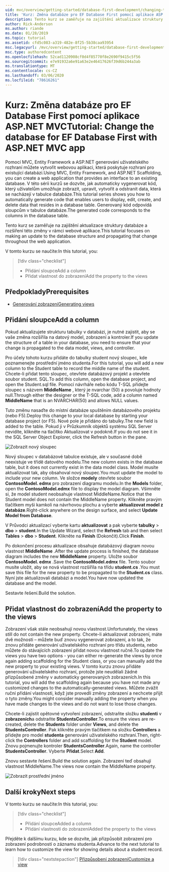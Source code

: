 ```yaml
---
uid: mvc/overview/getting-started/database-first-development/changing-the-database
title: 'Kurz: Změna databáze pro EF Database First pomocí aplikace ASP.NET MVC'
description: Tento kurz se zaměřuje na zajištění aktualizace struktury databáze a rozšíření této změny v rámci webové aplikace.
author: Rick-Anderson
ms.author: riande
ms.date: 01/28/2019
ms.topic: tutorial
ms.assetid: cfd5c083-a319-482e-8f25-5b38caa93954
msc.legacyurl: /mvc/overview/getting-started/database-first-development/changing-the-database
msc.type: authoredcontent
ms.openlocfilehash: 52cad1120908cf0d4f85770f8e2690f9415c5f56
ms.sourcegitcommit: e7e91932a6e91a63e2e46417626f39d6b244a3ab
ms.translationtype: MT
ms.contentlocale: cs-CZ
ms.lasthandoff: 03/06/2020
ms.locfileid: "78616261"
---
```

# <a name="tutorial-change-the-database-for-ef-database-first-with-aspnet-mvc-app"></a><span data-ttu-id="3102f-103">Kurz: Změna databáze pro EF Database First pomocí aplikace ASP.NET MVC</span><span class="sxs-lookup"><span data-stu-id="3102f-103">Tutorial: Change the database for EF Database First with ASP.NET MVC app</span></span>

<span data-ttu-id="3102f-104">Pomocí MVC, Entity Framework a ASP.NET generování uživatelského rozhraní můžete vytvořit webovou aplikaci, která poskytuje rozhraní pro existující databázi.</span><span class="sxs-lookup"><span data-stu-id="3102f-104">Using MVC, Entity Framework, and ASP.NET Scaffolding, you can create a web application that provides an interface to an existing database.</span></span> <span data-ttu-id="3102f-105">V této sérii kurzů se dozvíte, jak automaticky vygenerovat kód, který uživatelům umožňuje zobrazit, upravit, vytvořit a odstranit data, která se nacházejí v tabulce databáze.</span><span class="sxs-lookup"><span data-stu-id="3102f-105">This tutorial series shows you how to automatically generate code that enables users to display, edit, create, and delete data that resides in a database table.</span></span> <span data-ttu-id="3102f-106">Generovaný kód odpovídá sloupcům v tabulce databáze.</span><span class="sxs-lookup"><span data-stu-id="3102f-106">The generated code corresponds to the columns in the database table.</span></span>

<span data-ttu-id="3102f-107">Tento kurz se zaměřuje na zajištění aktualizace struktury databáze a rozšíření této změny v rámci webové aplikace.</span><span class="sxs-lookup"><span data-stu-id="3102f-107">This tutorial focuses on making an update to the database structure and propagating that change throughout the web application.</span></span>

<span data-ttu-id="3102f-108">V tomto kurzu se naučíte:</span><span class="sxs-lookup"><span data-stu-id="3102f-108">In this tutorial, you:</span></span>

> [!div class="checklist"]
> * <span data-ttu-id="3102f-109">Přidání sloupce</span><span class="sxs-lookup"><span data-stu-id="3102f-109">Add a column</span></span>
> * <span data-ttu-id="3102f-110">Přidat vlastnost do zobrazení</span><span class="sxs-lookup"><span data-stu-id="3102f-110">Add the property to the views</span></span>

## <a name="prerequisites"></a><span data-ttu-id="3102f-111">Předpoklady</span><span class="sxs-lookup"><span data-stu-id="3102f-111">Prerequisites</span></span>

* [<span data-ttu-id="3102f-112">Generování zobrazení</span><span class="sxs-lookup"><span data-stu-id="3102f-112">Generating views</span></span>](generating-views.md)

## <a name="add-a-column"></a><span data-ttu-id="3102f-113">Přidání sloupce</span><span class="sxs-lookup"><span data-stu-id="3102f-113">Add a column</span></span>

<span data-ttu-id="3102f-114">Pokud aktualizujete strukturu tabulky v databázi, je nutné zajistit, aby se vaše změna rozšířila na datový model, zobrazení a kontroler.</span><span class="sxs-lookup"><span data-stu-id="3102f-114">If you update the structure of a table in your database, you need to ensure that your change is propagated to the data model, views, and controller.</span></span>

<span data-ttu-id="3102f-115">Pro účely tohoto kurzu přidáte do tabulky student nový sloupec, kde poznamenejte prostřední jméno studenta.</span><span class="sxs-lookup"><span data-stu-id="3102f-115">For this tutorial, you will add a new column to the Student table to record the middle name of the student.</span></span> <span data-ttu-id="3102f-116">Chcete-li přidat tento sloupec, otevřete databázový projekt a otevřete soubor student. SQL.</span><span class="sxs-lookup"><span data-stu-id="3102f-116">To add this column, open the database project, and open the Student.sql file.</span></span> <span data-ttu-id="3102f-117">Pomocí návrháře nebo kódu T-SQL přidejte sloupec s názvem **MiddleName** , který je nvarchar (50) a povoluje hodnoty null.</span><span class="sxs-lookup"><span data-stu-id="3102f-117">Through either the designer or the T-SQL code, add a column named **MiddleName** that is an NVARCHAR(50) and allows NULL values.</span></span>

<span data-ttu-id="3102f-118">Tuto změnu nasaďte do místní databáze spuštěním databázového projektu (nebo F5).</span><span class="sxs-lookup"><span data-stu-id="3102f-118">Deploy this change to your local database by starting your database project (or F5).</span></span> <span data-ttu-id="3102f-119">Nové pole je přidáno do tabulky.</span><span class="sxs-lookup"><span data-stu-id="3102f-119">The new field is added to the table.</span></span> <span data-ttu-id="3102f-120">Pokud ji v Průzkumník objektů systému SQL Server nevidíte, klikněte na tlačítko Aktualizovat v podokně.</span><span class="sxs-lookup"><span data-stu-id="3102f-120">If you do not see it in the SQL Server Object Explorer, click the Refresh button in the pane.</span></span>

![Zobrazit nový sloupec](changing-the-database/_static/image2.png)

<span data-ttu-id="3102f-122">Nový sloupec v databázové tabulce existuje, ale v současné době neexistuje ve třídě datového modelu.</span><span class="sxs-lookup"><span data-stu-id="3102f-122">The new column exists in the database table, but it does not currently exist in the data model class.</span></span> <span data-ttu-id="3102f-123">Model musíte aktualizovat tak, aby obsahoval nový sloupec.</span><span class="sxs-lookup"><span data-stu-id="3102f-123">You must update the model to include your new column.</span></span> <span data-ttu-id="3102f-124">Ve složce **modely** otevřete soubor **ContosoModel. edmx** pro zobrazení diagramu modelu.</span><span class="sxs-lookup"><span data-stu-id="3102f-124">In the **Models** folder, open the **ContosoModel.edmx** file to display the model diagram.</span></span> <span data-ttu-id="3102f-125">Všimněte si, že model student neobsahuje vlastnost MiddleName.</span><span class="sxs-lookup"><span data-stu-id="3102f-125">Notice that the Student model does not contain the MiddleName property.</span></span> <span data-ttu-id="3102f-126">Klikněte pravým tlačítkem myši kamkoli na návrhovou plochu a vyberte **aktualizovat model z databáze**.</span><span class="sxs-lookup"><span data-stu-id="3102f-126">Right-click anywhere on the design surface, and select **Update Model from Database**.</span></span>

<span data-ttu-id="3102f-127">V Průvodci aktualizací vyberte kartu **aktualizovat** a pak vyberte **tabulky** > **dbo** > **student**.</span><span class="sxs-lookup"><span data-stu-id="3102f-127">In the Update Wizard, select the **Refresh** tab and then select **Tables** > **dbo** > **Student**.</span></span> <span data-ttu-id="3102f-128">Klikněte na **Finish** (Dokončit).</span><span class="sxs-lookup"><span data-stu-id="3102f-128">Click **Finish**.</span></span>

<span data-ttu-id="3102f-129">Po dokončení procesu aktualizace obsahuje databázový diagram novou vlastnost **MiddleName** .</span><span class="sxs-lookup"><span data-stu-id="3102f-129">After the update process is finished, the database diagram includes the new **MiddleName** property.</span></span> <span data-ttu-id="3102f-130">Uložte soubor **ContosoModel. edmx** .</span><span class="sxs-lookup"><span data-stu-id="3102f-130">Save the **ContosoModel.edmx** file.</span></span> <span data-ttu-id="3102f-131">Tento soubor musíte uložit, aby se nová vlastnost rozšířila na třídu **student.cs** .</span><span class="sxs-lookup"><span data-stu-id="3102f-131">You must save this file for the new property to be propagated to the **Student.cs** class.</span></span> <span data-ttu-id="3102f-132">Nyní jste aktualizovali databázi a model.</span><span class="sxs-lookup"><span data-stu-id="3102f-132">You have now updated the database and the model.</span></span>

<span data-ttu-id="3102f-133">Sestavte řešení.</span><span class="sxs-lookup"><span data-stu-id="3102f-133">Build the solution.</span></span>

## <a name="add-the-property-to-the-views"></a><span data-ttu-id="3102f-134">Přidat vlastnost do zobrazení</span><span class="sxs-lookup"><span data-stu-id="3102f-134">Add the property to the views</span></span>

<span data-ttu-id="3102f-135">Zobrazení však stále neobsahují novou vlastnost.</span><span class="sxs-lookup"><span data-stu-id="3102f-135">Unfortunately, the views still do not contain the new property.</span></span> <span data-ttu-id="3102f-136">Chcete-li aktualizovat zobrazení, máte dvě možnosti – můžete buď znovu vygenerovat zobrazení, a to tak, že znovu přidáte generování uživatelského rozhraní pro třídu studenta, nebo můžete do stávajících zobrazení přidat novou vlastnost ručně.</span><span class="sxs-lookup"><span data-stu-id="3102f-136">To update the views you have two options - you can either re-generate the views by once again adding scaffolding for the Student class, or you can manually add the new property to your existing views.</span></span> <span data-ttu-id="3102f-137">V tomto kurzu znovu přidáte generování uživatelského rozhraní, protože jste neudělali žádné přizpůsobené změny v automaticky generovaných zobrazeních.</span><span class="sxs-lookup"><span data-stu-id="3102f-137">In this tutorial, you will add the scaffolding again because you have not made any customized changes to the automatically-generated views.</span></span> <span data-ttu-id="3102f-138">Můžete zvážit ruční přidání vlastnosti, když jste provedli změny zobrazení a nechcete přijít o tyto změny.</span><span class="sxs-lookup"><span data-stu-id="3102f-138">You might consider manually adding the property when you have made changes to the views and do not want to lose those changes.</span></span>

<span data-ttu-id="3102f-139">Chcete-li zajistit opětovné vytvoření zobrazení, odstraňte složku **studenti** v **zobrazeních**a odstraňte **StudentsController**.</span><span class="sxs-lookup"><span data-stu-id="3102f-139">To ensure the views are re-created, delete the **Students** folder under **Views**, and delete the **StudentsController**.</span></span> <span data-ttu-id="3102f-140">Pak klikněte pravým tlačítkem na složku **Controllers** a přidejte pro model **studenta** generování uživatelského rozhraní.</span><span class="sxs-lookup"><span data-stu-id="3102f-140">Then, right-click the **Controllers** folder and add scaffolding for the **Student** model.</span></span> <span data-ttu-id="3102f-141">Znovu pojmenujte kontroler **StudentsController**.</span><span class="sxs-lookup"><span data-stu-id="3102f-141">Again, name the controller **StudentsController**.</span></span> <span data-ttu-id="3102f-142">Vyberte **Přidat**.</span><span class="sxs-lookup"><span data-stu-id="3102f-142">Select **Add**.</span></span>

<span data-ttu-id="3102f-143">Znovu sestavte řešení.</span><span class="sxs-lookup"><span data-stu-id="3102f-143">Build the solution again.</span></span> <span data-ttu-id="3102f-144">Zobrazení teď obsahují vlastnost MiddleName.</span><span class="sxs-lookup"><span data-stu-id="3102f-144">The views now contain the MiddleName property.</span></span>

![Zobrazit prostřední jméno](changing-the-database/_static/image5.png)

## <a name="next-steps"></a><span data-ttu-id="3102f-146">Další kroky</span><span class="sxs-lookup"><span data-stu-id="3102f-146">Next steps</span></span>

<span data-ttu-id="3102f-147">V tomto kurzu se naučíte:</span><span class="sxs-lookup"><span data-stu-id="3102f-147">In this tutorial, you:</span></span>

> [!div class="checklist"]
> * <span data-ttu-id="3102f-148">Přidání sloupce</span><span class="sxs-lookup"><span data-stu-id="3102f-148">Added a column</span></span>
> * <span data-ttu-id="3102f-149">Přidání vlastnosti do zobrazení</span><span class="sxs-lookup"><span data-stu-id="3102f-149">Added the property to the views</span></span>

<span data-ttu-id="3102f-150">Přejděte k dalšímu kurzu, kde se dozvíte, jak přizpůsobit zobrazení pro zobrazení podrobností o záznamu studenta.</span><span class="sxs-lookup"><span data-stu-id="3102f-150">Advance to the next tutorial to learn how to customize the view for showing details about a student record.</span></span>
> [!div class="nextstepaction"]
> [<span data-ttu-id="3102f-151">Přizpůsobení zobrazení</span><span class="sxs-lookup"><span data-stu-id="3102f-151">Customize a view</span></span>](customizing-a-view.md)